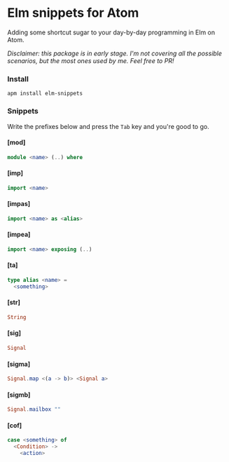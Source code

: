 # Elm snippets for Atom

Adding some shortcut sugar to your day-by-day programming in Elm on Atom.

_Disclaimer: this package is in early stage. I'm not covering all the possible scenarios, but the most ones used by me. Feel free to PR!_

### Install

`apm install elm-snippets`

### Snippets

Write the prefixes below and press the `Tab` key and you're good to go.

#### [mod]

```elm
module <name> (..) where
```

#### [imp]

```elm
import <name>
```

#### [impas]

```elm
import <name> as <alias>
```

#### [impea]

```elm
import <name> exposing (..)
```

#### [ta]

```elm
type alias <name> =
  <something>
```

#### [str]

```elm
String
```

#### [sig]

```elm
Signal
```

#### [sigma]

```elm
Signal.map <(a -> b)> <Signal a>
```

#### [sigmb]

```elm
Signal.mailbox ""
```

#### [cof]

```elm
case <something> of
  <Condition> ->
    <action>
```
